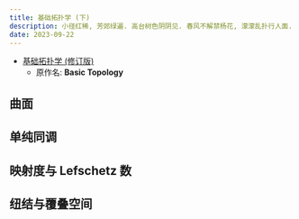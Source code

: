```yaml
---
title: 基础拓扑学 (下)
description: 小径红稀, 芳郊绿遍. 高台树色阴阴见. 春风不解禁杨花, 濛濛乱扑行人面.
date: 2023-09-22
---
```


- [基础拓扑学 (修订版)](https://book.douban.com/subject/34899142/)
  - 原作名: __Basic Topology__

## 曲面

## 单纯同调

## 映射度与 Lefschetz 数

## 纽结与覆叠空间
